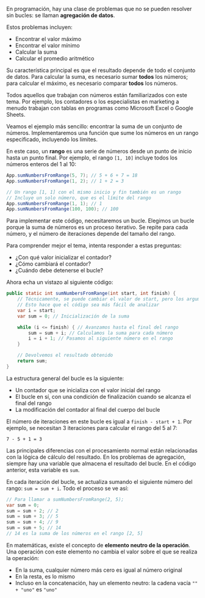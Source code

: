 En programación, hay una clase de problemas que no se pueden resolver sin bucles: se llaman **agregación de datos**.

Estos problemas incluyen:

* Encontrar el valor máximo
* Encontrar el valor mínimo
* Calcular la suma
* Calcular el promedio aritmético

Su característica principal es que el resultado depende de todo el conjunto de datos. Para calcular la suma, es necesario sumar **todos** los números; para calcular el máximo, es necesario comparar **todos** los números.

Todos aquellos que trabajan con números están familiarizados con este tema. Por ejemplo, los contadores o los especialistas en marketing a menudo trabajan con tablas en programas como Microsoft Excel o Google Sheets.

Veamos el ejemplo más sencillo: encontrar la suma de un conjunto de números. Implementaremos una función que sume los números en un rango especificado, incluyendo los límites.

En este caso, un **rango** es una serie de números desde un punto de inicio hasta un punto final. Por ejemplo, el rango `[1, 10]` incluye todos los números enteros del 1 al 10:

```java
App.sumNumbersFromRange(5, 7); // 5 + 6 + 7 = 18
App.sumNumbersFromRange(1, 2); // 1 + 2 = 3

// Un rango [1, 1] con el mismo inicio y fin también es un rango
// Incluye un solo número, que es el límite del rango
App.sumNumbersFromRange(1, 1); // 1
App.sumNumbersFromRange(100, 100); // 100
```

Para implementar este código, necesitaremos un bucle. Elegimos un bucle porque la suma de números es un proceso iterativo. Se repite para cada número, y el número de iteraciones depende del tamaño del rango.

Para comprender mejor el tema, intenta responder a estas preguntas:

* ¿Con qué valor inicializar el contador?
* ¿Cómo cambiará el contador?
* ¿Cuándo debe detenerse el bucle?

Ahora echa un vistazo al siguiente código:

```java
public static int sumNumbersFromRange(int start, int finish) {
    // Técnicamente, se puede cambiar el valor de start, pero los argumentos de entrada deben mantenerse en su valor original
    // Esto hace que el código sea más fácil de analizar
    var i = start;
    var sum = 0; // Inicialización de la suma

    while (i <= finish) { // Avanzamos hasta el final del rango
        sum = sum + i; // Calculamos la suma para cada número
        i = i + 1; // Pasamos al siguiente número en el rango
    }

    // Devolvemos el resultado obtenido
    return sum;
}
```

La estructura general del bucle es la siguiente:

* Un contador que se inicializa con el valor inicial del rango
* El bucle en sí, con una condición de finalización cuando se alcanza el final del rango
* La modificación del contador al final del cuerpo del bucle

El número de iteraciones en este bucle es igual a `finish - start + 1`. Por ejemplo, se necesitan 3 iteraciones para calcular el rango del 5 al 7:

```text
7 - 5 + 1 = 3
```

Las principales diferencias con el procesamiento normal están relacionadas con la lógica de cálculo del resultado. En los problemas de agregación, siempre hay una variable que almacena el resultado del bucle. En el código anterior, esta variable es `sum`.

En cada iteración del bucle, se actualiza sumando el siguiente número del rango: `sum = sum + i`. Todo el proceso se ve así:

```java
// Para llamar a sumNumbersFromRange(2, 5);
var sum = 0;
sum = sum + 2; // 2
sum = sum + 3; // 5
sum = sum + 4; // 9
sum = sum + 5; // 14
// 14 es la suma de los números en el rango [2, 5]
```

En matemáticas, existe el concepto de **elemento neutro de la operación**. Una operación con este elemento no cambia el valor sobre el que se realiza la operación:

* En la suma, cualquier número más cero es igual al número original
* En la resta, es lo mismo
* Incluso en la concatenación, hay un elemento neutro: la cadena vacía `"" + "uno"` es `"uno"`
